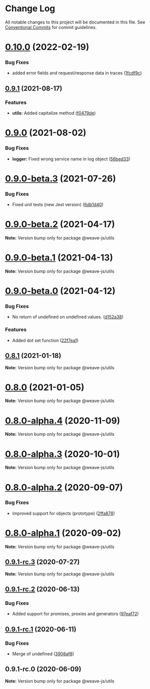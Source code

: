 # Change Log

All notable changes to this project will be documented in this file.
See [Conventional Commits](https://conventionalcommits.org) for commit guidelines.

# [0.10.0](https://github.com/weave-microservices/weave/compare/@weave-js/utils@0.9.1...@weave-js/utils@0.10.0) (2022-02-19)


### Bug Fixes

* added error fields and request/response data in traces ([1fcdf9c](https://github.com/weave-microservices/weave/commit/1fcdf9c2fcf16d59817db8b04af1a0da8c66ce4b))





## [0.9.1](https://github.com/weave-microservices/weave/compare/@weave-js/utils@0.9.0...@weave-js/utils@0.9.1) (2021-08-17)


### Features

* **utils:** Added capitalize method ([f0479de](https://github.com/weave-microservices/weave/commit/f0479de3a4c50328928176ac5126d2143d3da9a7))





# [0.9.0](https://github.com/weave-microservices/weave/compare/@weave-js/utils@0.9.0-beta.3...@weave-js/utils@0.9.0) (2021-08-02)


### Bug Fixes

* **logger:** Fixed wrong service name in log object ([56bed33](https://github.com/weave-microservices/weave/commit/56bed335d7470d118e878428744a244934fcfd81))





# [0.9.0-beta.3](https://github.com/weave-microservices/weave/compare/@weave-js/utils@0.9.0-beta.2...@weave-js/utils@0.9.0-beta.3) (2021-07-26)


### Bug Fixes

* Fixed unit tests (new Jest version) ([6db1d40](https://github.com/weave-microservices/weave/commit/6db1d407dc0b39717d9d6cb884b0d6600144326a))





# [0.9.0-beta.2](https://github.com/weave-microservices/weave/compare/@weave-js/utils@0.9.0-beta.1...@weave-js/utils@0.9.0-beta.2) (2021-04-17)

**Note:** Version bump only for package @weave-js/utils





# [0.9.0-beta.1](https://github.com/weave-microservices/weave/compare/@weave-js/utils@0.9.0-beta.0...@weave-js/utils@0.9.0-beta.1) (2021-04-13)

**Note:** Version bump only for package @weave-js/utils





# [0.9.0-beta.0](https://github.com/weave-microservices/weave/compare/@weave-js/utils@0.8.1...@weave-js/utils@0.9.0-beta.0) (2021-04-12)


### Bug Fixes

* No return of undefined on undefined values. ([d152a38](https://github.com/weave-microservices/weave/commit/d152a38164df7e7c95ca27adc8287b23ceaff9e3))


### Features

* Added dot set function ([22f7ea1](https://github.com/weave-microservices/weave/commit/22f7ea146c6a487a252a6830c8f205f17f32874e))





## [0.8.1](https://github.com/weave-microservices/weave/compare/@weave-js/utils@0.8.0...@weave-js/utils@0.8.1) (2021-01-18)

**Note:** Version bump only for package @weave-js/utils





# [0.8.0](https://github.com/weave-microservices/weave/compare/@weave-js/utils@0.8.0-alpha.4...@weave-js/utils@0.8.0) (2021-01-05)

**Note:** Version bump only for package @weave-js/utils





# [0.8.0-alpha.4](https://github.com/weave-microservices/weave/compare/@weave-js/utils@0.8.0-alpha.3...@weave-js/utils@0.8.0-alpha.4) (2020-11-09)

**Note:** Version bump only for package @weave-js/utils





# [0.8.0-alpha.3](https://github.com/weave-microservices/weave/compare/@weave-js/utils@0.8.0-alpha.2...@weave-js/utils@0.8.0-alpha.3) (2020-10-01)

**Note:** Version bump only for package @weave-js/utils





# [0.8.0-alpha.2](https://github.com/weave-microservices/weave/compare/@weave-js/utils@0.8.0-alpha.1...@weave-js/utils@0.8.0-alpha.2) (2020-09-07)


### Bug Fixes

* Improved support for objects (prototype) ([2ffa878](https://github.com/weave-microservices/weave/commit/2ffa878f5a9bedde8ac191315c68817d34bd4556))





# [0.8.0-alpha.1](https://github.com/weave-microservices/weave/compare/@weave-js/utils@0.9.1-rc.3...@weave-js/utils@0.8.0-alpha.1) (2020-09-02)

**Note:** Version bump only for package @weave-js/utils





## [0.9.1-rc.3](https://github.com/weave-microservices/weave/compare/@weave-js/utils@0.9.1-rc.2...@weave-js/utils@0.9.1-rc.3) (2020-07-27)

**Note:** Version bump only for package @weave-js/utils





## [0.9.1-rc.2](https://github.com/weave-microservices/weave/compare/@weave-js/utils@0.9.1-rc.1...@weave-js/utils@0.9.1-rc.2) (2020-06-13)


### Bug Fixes

* Added support for promises, proxies and generators ([97eaf72](https://github.com/weave-microservices/weave/commit/97eaf72dbf0947921c82767abad292d423781f34))





## [0.9.1-rc.1](https://github.com/weave-microservices/weave/compare/@weave-js/utils@0.9.1-rc.0...@weave-js/utils@0.9.1-rc.1) (2020-06-11)


### Bug Fixes

* Merge of undefined ([3908af8](https://github.com/weave-microservices/weave/commit/3908af812a0b10bd311ba3c73434ba47fdcd9fe0))





## 0.9.1-rc.0 (2020-06-09)

**Note:** Version bump only for package @weave-js/utils
